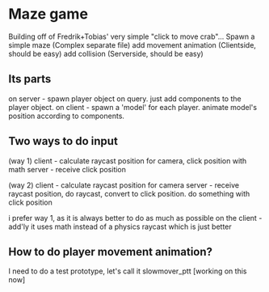 # Maze game
Building off of Fredrik+Tobias' very simple "click to move crab"...
Spawn a simple maze (Complex separate file)
add movement animation (Clientside, should be easy)
add collision (Serverside, should be easy)

## Its parts
on server -
    spawn player object on query.
    just add components to the player object.
on client -
    spawn a 'model' for each player.
    animate model's position according to components.

## Two ways to do input

(way 1)
client - calculate raycast position for camera, click position with math
server - receive click position

(way 2)
client - calculate raycast position for camera
server - receive raycast position, do raycast, convert to click position. do something with click position

i prefer way 1, as it is always better to do as much as possible on the client - add'ly it uses math instead of a physics raycast which is just better

## How to do player movement animation?

I need to do a test prototype, let's call it slowmover_ptt
[working on this now]